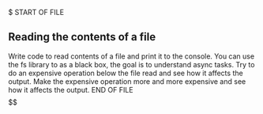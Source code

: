 $$$$$$$$$$$$$$$$$$$$$$$$$$$$$$$$$$$$$$$$$$$$$$$$$$$$$$$$$$$$$$$$$$$$$$$$$$$$$$$$$$$$$$$$$$$$$
START OF FILE
## Reading the contents of a file

Write code to read contents of a file and print it to the console. 
You can use the fs library to as a black box, the goal is to understand async tasks. 
Try to do an expensive operation below the file read and see how it affects the output. 
Make the expensive operation more and more expensive and see how it affects the output. 
END OF FILE
$$$$$$$$$$$$$$$$$$$$$$$$$$$$$$$$$$$$$$$$$$$$$$$$$$$$$$$$$$$$$$$$$$$$$$$$$$$$$$$$$$$$$$$$$$$$$$